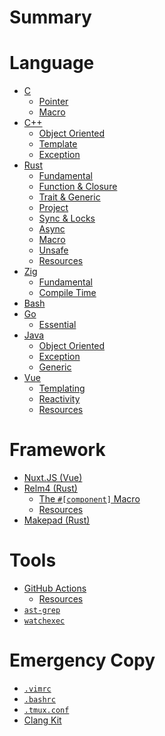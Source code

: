 # Summary

# Language

- [C](./lang/c/index.md)
  - [Pointer](./lang/c/pointer.md)
  - [Macro]()
- [C++](./lang/cpp/index.md)
  - [Object Oriented](./lang/cpp/object-oriented.md)
  - [Template](./lang/cpp/template.md)
  - [Exception](./lang/cpp/exception.md)
- [Rust](./lang/rust/index.md)
  - [Fundamental](./lang/rust/fundamental.md)
  - [Function & Closure](./lang/rust/function.md)
  - [Trait & Generic](./lang/rust/trait.md)
  - [Project]()
  - [Sync & Locks](./lang/rust/sync.md)
  - [Async](./lang/rust/async.md)
  - [Macro]()
  - [Unsafe]()
  - [Resources](./lang/rust/resources.md)
- [Zig](./lang/zig/index.md)
  - [Fundamental](./lang/zig/fundamental.md)
  - [Compile Time]()
- [Bash](./lang/bash/index.md)
- [Go](./lang/go/index.md)
  - [Essential](./lang/go/essential.md)
- [Java](./lang/java/index.md)
  - [Object Oriented](./lang/java/object-oriented.md)
  - [Exception](./lang/java/exception.md)
  - [Generic](./lang/java/generic.md)
- [Vue](./lang/vue/index.md)
  - [Templating]()
  - [Reactivity]()
  - [Resources](./lang/vue/resources.md)

# Framework

- [Nuxt.JS (Vue)](./fwork/nuxt/index.md)
- [Relm4 (Rust)](./fwork/relm4/index.md)
  - [The `#[component]` Macro](./fwork/relm4/component-macro.md)
  - [Resources](./fwork/relm4/resources.md)
- [Makepad (Rust)](./fwork/makepad/index.md)

# Tools

- [GitHub Actions]()
  - [Resources](./tool/gh-actions/resources.md)
- [`ast-grep`](./tool/sg.md)
- [`watchexec`](./tool/watchexec.md)

# Emergency Copy

- [`.vimrc`](./copy/dot-vimrc.md)
- [`.bashrc`](./copy/dot-bashrc.md)
- [`.tmux.conf`](./copy/dot-tmux-conf.md)
- [Clang Kit](./copy/clang-kit.md)
